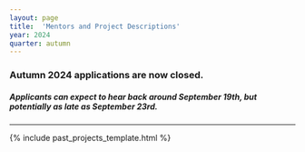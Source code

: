 ```yaml
---
layout: page
title:  'Mentors and Project Descriptions'
year: 2024
quarter: autumn
---
```



<h3>
Autumn 2024 applications are now closed.
</h3>

<h5>
Applicants can expect to hear back around September 19th, but potentially as late as September 23rd.
</h5>

<!--*Note: some of the listed projects share very similar themes to others. Unless otherwise stated, all projects are ran independently as separate projects.*-->

<hr>

{% include past_projects_template.html %}

